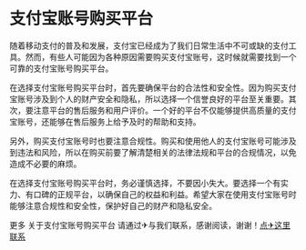 # 支付宝账号购买平台

随着移动支付的普及和发展，支付宝已经成为了我们日常生活中不可或缺的支付工具。然而，有些人可能因为各种原因需要购买支付宝账号，这时候就需要找到一个可靠的支付宝账号购买平台。

在选择支付宝账号购买平台时，首先要确保平台的合法性和安全性。因为购买支付宝账号涉及到个人的财产安全和隐私，所以选择一个信誉良好的平台至关重要。其次，要注意平台的售后服务和用户评价。一个好的平台不仅能够提供高质量的支付宝账号，还能够在售后服务上给予及时的帮助和支持。

另外，购买支付宝账号时也要注意合规性。购买和使用他人的支付宝账号可能涉及到违法和风险，所以在购买前要了解清楚相关的法律法规和平台的合规情况，以免造成不必要的麻烦。

在选择支付宝账号购买平台时，务必谨慎选择，不要因小失大。要选择一个有实力、有口碑的正规平台，以确保自己的权益和利益。希望大家在使用支付宝账号时能够注意合规性和安全性，保护好自己的财产和隐私安全。

更多 关于支付宝账号购买平台 请通过✈与我们联系，感谢阅读，谢谢！[点✈这里联系](https://111.k02.cc)